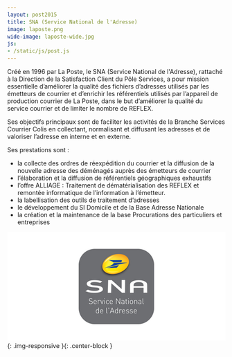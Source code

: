 ```yaml
---
layout: post2015
title: SNA (Service National de l'Adresse)
image: laposte.png
wide-image: laposte-wide.jpg
js:
- /static/js/post.js
---
```


Créé en 1996 par La Poste, le SNA (Service National de l'Adresse), rattaché à la Direction de la Satisfaction Client du Pôle Services, a 
pour mission essentielle d’améliorer la qualité des fichiers d’adresses utilisés par les émetteurs de courrier et d’enrichir les référentiels 
utilisés par l’appareil de production courrier de La Poste, dans le but d’améliorer la qualité du service courrier et de limiter le nombre de REFLEX.
<!--more-->

Ses objectifs principaux sont de faciliter les activités de la Branche Services Courrier Colis en collectant, normalisant et diffusant les 
adresses et de valoriser l’adresse en interne et en externe. 

Ses prestations sont :

 * la collecte des ordres de réexpédition du courrier et la diffusion de la nouvelle adresse des déménagés auprès des émetteurs de courrier
 * l’élaboration et la diffusion de référentiels géographiques exhaustifs
 * l’offre ALLIAGE : Traitement de dématérialisation des REFLEX et remontée informatique de l’information à l’émetteur. 
 * la labellisation des outils de traitement d’adresses
 * le développement du SI Domicile et de la Base Adresse Nationale
 * la création et la maintenance de la base Procurations des particuliers et entreprises

![Alt text](/static/img/blog/laposte-wide.jpg){: .img-responsive }{: .center-block }
